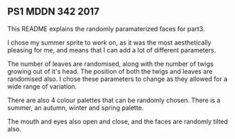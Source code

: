 ## PS1 MDDN 342 2017

This README explains the randomly paramaterized faces for part3. 

I chose my summer sprite to work on, as it was the most aesthetically pleasing for me, and means that I can add a lot of different parameters. 

The number of leaves are randomised, along with the number of twigs growing out of it's head. The position of both the twigs and leaves are randomised also. I chose these parameters to change as they allowed for a wide range of variation.

There are also 4 colour palettes that can be randomly chosen. There is a summer, an autumn, winter and spring palette.

The mouth and eyes also open and close, and the faces are randomly tilted also.
